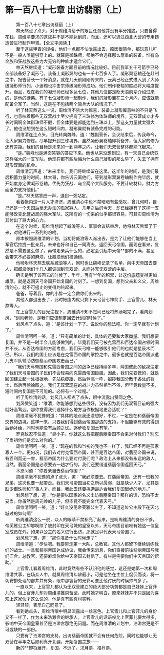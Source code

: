 <h1>第一百八十七章 出访翡丽（上）</h1>
<div id="content">&nbsp&nbsp&nbsp&nbsp&nbsp&nbsp&nbsp&nbsp
 第一百八十七章出访翡丽（上）
 <br/>&nbsp&nbsp&nbsp&nbsp&nbsp&nbsp&nbsp&nbsp
 林天熬点了点头，对于周维清给予的艰巨任务他并没有半分推脱，只要舍得花钱，周维清要求的这些并不是不能达到的，而且，还可以通过西北大营的专用铸造营进行制作甲胄。【全文字阅读.】
 <br/>&nbsp&nbsp&nbsp&nbsp&nbsp&nbsp&nbsp&nbsp
 至于这些甲胄的规格，他们一点都不怕泄露出去，原因很简单，那玩意儿可不是一般人类能够穿上的。就算是御珠师，都绝不会选择那么厚重的装备。惟有乌金族和狂战族这些力大无穷的种族才适合它们。
 <br/>&nbsp&nbsp&nbsp&nbsp&nbsp&nbsp&nbsp&nbsp
 林天熬继续道：“凝形装备方面目前的情况比较好。目前我军五千弓箭手已经全部装备好了凝形弓。装备上凝形翼的也有一千七百多人了。凝形翼卷轴还在赶制之中，报告营长一个好消息，就在几天前刚刚传来的，云离已经正式进入到了大师级凝形师行列，小迷糊也冲击宗师级凝形师成功。他们制作卷轴的度必将大幅度提升。而且，现在我们的凝形师已经多达七位，其他几位都是断天浪前辈介绍过来的，是他的徒弟。有了七位凝形师一起制作，我们的凝形翼在三个月内，应该就能配备全军了。当然，这是在不包括两个骑兵大队的情况下。”
 <br/>&nbsp&nbsp&nbsp&nbsp&nbsp&nbsp&nbsp&nbsp
 听了林天熬这么一说，周维清不禁大为惊喜，装备上凝形翼意味的不只是飞行，也意味着那些无双营战士至少拥有了三珠修为体珠师的境界。无双营成立才多长时间啊全体御珠师不假，但全体要是都能达到三珠以上，那这支力量就太强大了。他也没想到在这么短时间内，凝形翼就有装备完成的可能。
 <br/>&nbsp&nbsp&nbsp&nbsp&nbsp&nbsp&nbsp&nbsp
 周维清连连点头，目光转向魏峰，道：“魏副营长，会议结束后，传我命令，让大家努力修炼。尽早提升到三珠境界，虽然凝形翼卷轴即将备齐，但大家的修为还有差距。我们的目标是未来的一到两年之内，让我们无双营整体都能飞起来。”
 <br/>&nbsp&nbsp&nbsp&nbsp&nbsp&nbsp&nbsp&nbsp
 “是。”魏峰也是满面笑容的答应下来。他也从来没想到过，有一天自己会统驭这样强大的一支军队。他现在都有些后悔为什么自己凝形的那么早了，失去了拥有凝形双翼的机会。
 <br/>&nbsp&nbsp&nbsp&nbsp&nbsp&nbsp&nbsp&nbsp
 周维清沉声道：“未来半年，我们将继续留在这里。这半年的时间，是我们最后积蓄力量的时间。林大哥，你告诉云离他们，等到凝形双翼卷轴制作完毕后，就开始度身定做凝形卷轴。优先为狂战、乌金两个大队服务。不要计较材料，财力方面全力支持他们。”
 <br/>&nbsp&nbsp&nbsp&nbsp&nbsp&nbsp&nbsp&nbsp
 “是。”林天熬答应一声，退到一旁站定。
 <br/>&nbsp&nbsp&nbsp&nbsp&nbsp&nbsp&nbsp&nbsp
 看着帐内这一片人才济济，周维清心中也不禁暗暗有些感叹，曾几何时，自己还是一个灭国后毫无办法的孤家寡人，几年之后的今天，却已经拥有了这样一支能够改变北疆战局的强大军队，这所有的一切来的似乎都很容易。可其实周维清为其付出了巨大的心力。
 <br/>&nbsp&nbsp&nbsp&nbsp&nbsp&nbsp&nbsp&nbsp
 在这个时候，周维清想起了臧浪等人，军事会议结束后，他将林天熬留了下来，对他进行一系列的吩咐。
 <br/>&nbsp&nbsp&nbsp&nbsp&nbsp&nbsp&nbsp&nbsp
 原本按照周维清的计划，当初将臧浪等人派出去，是为了让他们能够在当上军官后拉拢一批亲兵，未来也好和自己一同离去，返回天弓帝国。而现在看来，显然是不需要这么做了。再带走亲兵什么的，必定会引起中天帝**部的不满，甚至会带来不必要的麻烦，让臧浪他们被通缉。
 <br/>&nbsp&nbsp&nbsp&nbsp&nbsp&nbsp&nbsp&nbsp
 他吩咐林天熬去联系臧浪等人，同时也让魏峰记录了名单，向中天帝国去要人，把臧浪他们十几人都调回到无双营，从而补充无双营的中层。
 <br/>&nbsp&nbsp&nbsp&nbsp&nbsp&nbsp&nbsp&nbsp
 确实是到了该回去的时候了，半年，再有半年的积累，让这份底蕴变得更加雄厚。就是返回天弓帝国开始复国的时刻了。一想到复国，想到父亲和义父，周维清的心，就不可遏止的变得灼热起来。
 <br/>&nbsp&nbsp&nbsp&nbsp&nbsp&nbsp&nbsp&nbsp
 爸爸，等着我，你的小胖一定会救你们出来的。
 <br/>&nbsp&nbsp&nbsp&nbsp&nbsp&nbsp&nbsp&nbsp
 其他人都退出去了，此时帐篷内就只剩下天弓营七神箭手、上官雪儿、林天熬等人。
 <br/>&nbsp&nbsp&nbsp&nbsp&nbsp&nbsp&nbsp&nbsp
 在上官雪儿的目光注视下，周维清不知不觉间已经将热汤喝完了。看向划风，“划风老师，是我们应该制定回去计划的时候了。”
 <br/>&nbsp&nbsp&nbsp&nbsp&nbsp&nbsp&nbsp&nbsp
 划风点了点头，道：“是该计划一下了。说说你的想法吧。你一定早就有计划了。”
 <br/>&nbsp&nbsp&nbsp&nbsp&nbsp&nbsp&nbsp&nbsp
 周维清呵呵一笑，道：“只有简单的计划，具体的还要和大家商量。我们想要复国，并不是一时半会儿能够做到的。毕竟我们天弓被克雷西和百达帝国占领时间并不长。从百达帝国的方面考虑，我们天弓唯一能够吸引他们的也就是星辰木而已。所以，我们的国土应该是在克雷西帝国的掌控之中。最多也就是百达帝国派遣几支军队辅助防御翡丽帝国攻击而已。”
 <br/>&nbsp&nbsp&nbsp&nbsp&nbsp&nbsp&nbsp&nbsp
 “我们天弓帝国和克雷西帝国之间的战争已经持续多年，两国彼此的敌视注定了我们天弓帝国的子民们不会轻易向克雷西帝国臣服。因此，我们先要做的，就是回国建立起一处根据地，先站稳脚跟，然后登高一呼，招揽我国分散于各处的将士，然后再徐徐图之。我们无双营现在的战斗力虽然相当不俗，但毕竟数量不多，短时间内复国是不可能的。必将有一个过程。”
 <br/>&nbsp&nbsp&nbsp&nbsp&nbsp&nbsp&nbsp&nbsp
 听了周维清的话，划风几人都点了点头，眼中流露出赞同之色。
 <br/>&nbsp&nbsp&nbsp&nbsp&nbsp&nbsp&nbsp&nbsp
 划风微笑道：“维清，你能够想到这些很好，没有因为我们无双营目前的强大就好高骛远。那你觉得我们选择什么地方当作根据地更合适呢？”
 <br/>&nbsp&nbsp&nbsp&nbsp&nbsp&nbsp&nbsp&nbsp
 周维清毫不犹豫的道：“具体的地点我还没想好，不过，一定是在和翡丽帝国交界的边境。这样一来，只要我们得到翡丽帝国那边的支持，不但能够有效的得到后勤补给，同时也能没有后顾之忧。逐步收复国土有望。”
 <br/>&nbsp&nbsp&nbsp&nbsp&nbsp&nbsp&nbsp&nbsp
 罗克敌忍不住道：“臭小子，你就这么有把握翡丽帝国不会来对付我们？别忘了当初他们是怎么对你的。”
 <br/>&nbsp&nbsp&nbsp&nbsp&nbsp&nbsp&nbsp&nbsp
 周维清呵呵一笑，道：“现在的我和当初的我也不一样了，我已经不再是孤家寡人一个。更何况，我们去对付克雷西帝国，甚至是百达帝国，对翡丽帝国来说，有百利而无一害，翡丽帝国为什么要对付我们呢？政治上从来都没有永远的敌人。当然，翡丽帝国是必须要去一趟才行的。我们还要借道翡丽帝国返回天弓。”
 <br/>&nbsp&nbsp&nbsp&nbsp&nbsp&nbsp&nbsp&nbsp
 木恩问道：“你要亲自去翡丽帝国？”
 <br/>&nbsp&nbsp&nbsp&nbsp&nbsp&nbsp&nbsp&nbsp
 周维清毫不犹豫的点了点头，道：“我必须要去。在翡丽帝国，还有一班我的兄弟，这次也要一起带走。我们天弓帝国当初之所以孱弱，就是缺少人才，尤其是缺少御珠师和军事人才。而且，我此去还要挑选最适合我们复国起步的地方。”
 <br/>&nbsp&nbsp&nbsp&nbsp&nbsp&nbsp&nbsp&nbsp
 划风想了想，道：“你是要以国家的名义出访翡丽帝国？那样的话，恐怕不太妥当。你虽然是周元帅的儿子，但毕竟不能完全代表天弓。”
 <br/>&nbsp&nbsp&nbsp&nbsp&nbsp&nbsp&nbsp&nbsp
 周维清呵呵一笑，道：“好久没见帝芙雅公主了，不知道这位公主殿下在天北城过的如何啊”
 <br/>&nbsp&nbsp&nbsp&nbsp&nbsp&nbsp&nbsp&nbsp
 听周维清这么一说，众人的眼睛不禁都亮了起来，是啊周维清的身份不够，帝芙雅公主却够啊除了被封印在天弓城的皇室以外，天弓帝国目前唯有她这一位皇室成员在外。如果以公主的名义进行出访，那就足以代表天弓帝国了。
 <br/>&nbsp&nbsp&nbsp&nbsp&nbsp&nbsp&nbsp&nbsp
 划风想了想，道：“那你准备什么时候走？”
 <br/>&nbsp&nbsp&nbsp&nbsp&nbsp&nbsp&nbsp&nbsp
 周维清道：“尽快吧。我要带走第一大队，总教官。其他人都留下继续训练我们的战士。一旦和翡丽帝国达成协议，我会传来消息，你们直接前往翡丽帝国与我们汇合。总教官，还要麻烦你给中天帝国去封信了。有些是需要你们中天帝国的帮助。”
 <br/>&nbsp&nbsp&nbsp&nbsp&nbsp&nbsp&nbsp&nbsp
 上官雪儿看着周维清，此时竟然有些不认识他的感觉，这还是她第一次和周维清共事，在场众人中，就属周维清年龄最小，可是他坐在主位上侃侃而谈，将一切安排处理的都井井有条，眼中那睿智的光彩可要比他讨厌的时候帅气多了。
 <br/>&nbsp&nbsp&nbsp&nbsp&nbsp&nbsp&nbsp&nbsp
 一直以来，上官雪儿都认为无双营建立的绝大部分功劳都是自己妹妹上官菲儿的，但上官菲儿却对周维清推崇备至，此时她才明白，原来妹妹并不只是因为喜欢上这家伙才这么说的，他是真有些真材实料。
 <br/>&nbsp&nbsp&nbsp&nbsp&nbsp&nbsp&nbsp&nbsp
 轻轻颔，表示自己同意了。
 <br/>&nbsp&nbsp&nbsp&nbsp&nbsp&nbsp&nbsp&nbsp
 看到她点头，周维清眼中明显流露出一丝喜色。上官雪儿和上官菲儿的身份又不一样了，作为未来浩渺宫的继承人，上官雪儿的话语权比上官菲儿要大得多，影响中天帝国皇室甚至是浩渺宫那绝无问题。而在周维清的计划中，浩渺宫更是不可或缺的一部份。
 <br/>&nbsp&nbsp&nbsp&nbsp&nbsp&nbsp&nbsp&nbsp
 只要有了浩渺宫的支持，出访翡丽帝国就不会有任何危险，同时也能够让无双营在半年之后顺利离开北疆，开始复国之旅——
 <br/>&nbsp&nbsp&nbsp&nbsp&nbsp&nbsp&nbsp&nbsp
 新的**即将展开，复国，不远了。求月票、推荐票。
 <br/>&nbsp&nbsp&nbsp&nbsp&nbsp&nbsp&nbsp&nbsp
 <br/>&nbsp&nbsp&nbsp&nbsp&nbsp&nbsp&nbsp&nbsp
</div>
